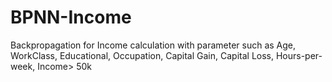 # BPNN-Income
Backpropagation for Income calculation with parameter such as Age, WorkClass, Educational, Occupation, Capital Gain, Capital Loss, Hours-per-week, Income> 50k
